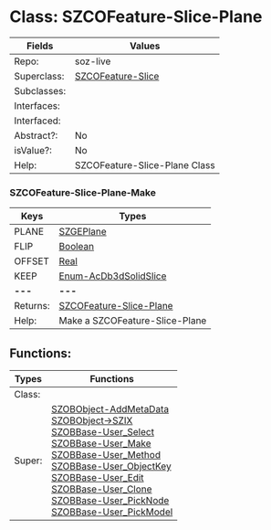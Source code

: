 
# Class:	SZCOFeature-Slice-Plane

| Fields | Values |
| --------- | --------- |
| Repo: | soz-live |
| Superclass: | [SZCOFeature-Slice](SZCOFeature-Slice.html) |
| Subclasses: |  |
| Interfaces: |  |
| Interfaced: |  |
| Abstract?: | No |
| isValue?: | No |
| Help: | SZCOFeature-Slice-Plane Class |

### SZCOFeature-Slice-Plane-Make

| Keys | Types |
| --------- | --------- |
| PLANE | [SZGEPlane](SZGEPlane.html) |
| FLIP | [Boolean](Boolean.html) |
| OFFSET | [Real](Real.html) |
| KEEP | [Enum-AcDb3dSolidSlice](Enum-AcDb3dSolidSlice.html) |
| **---** | **---** |
| Returns: | [SZCOFeature-Slice-Plane](SZCOFeature-Slice-Plane.html) |
| Help: | Make a SZCOFeature-Slice-Plane |


## Functions:

| Types | Functions |
| --------- | --------- |
| Class: |  |
| Super: | [SZOBObject-AddMetaData](SZOBObject.html) <br> [SZOBObject->SZIX](SZOBObject.html) <br> [SZOBBase-User_Select](SZOBBase.html) <br> [SZOBBase-User_Make](SZOBBase.html) <br> [SZOBBase-User_Method](SZOBBase.html) <br> [SZOBBase-User_ObjectKey](SZOBBase.html) <br> [SZOBBase-User_Edit](SZOBBase.html) <br> [SZOBBase-User_Clone](SZOBBase.html) <br> [SZOBBase-User_PickNode](SZOBBase.html) <br> [SZOBBase-User_PickModel](SZOBBase.html) |


